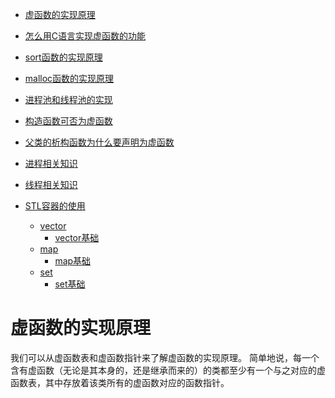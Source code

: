 * [虚函数的实现原理](#虚函数的实现原理)
* [怎么用C语言实现虚函数的功能](#怎么用C语言实现虚函数的功能)
* [sort函数的实现原理](#soet函数堆实现原理)
* [malloc函数的实现原理](#malloc函数的实现原理)
* [进程池和线程池的实现](#进程池和线程池的实现)
* [构造函数可否为虚函数](#构造函数可否为虚函数)
* [父类的析构函数为什么要声明为虚函数](#父类的析构函数为什么要声明为虚函数)
* [进程相关知识](#进程相关知识)
* [线程相关知识](#线程相关知识)

* [STL容器的使用](#STL容器的使用)
  * [vector](#vector)
    * [vector基础](#vector基础)
  * [map](#map)
    * [map基础](#map基础)
  * [set](#set)
    * [set基础](#set基础)









# 虚函数的实现原理

我们可以从虚函数表和虚函数指针来了解虚函数的实现原理。
简单地说，每一个含有虚函数（无论是其本身的，还是继承而来的）的类都至少有一个与之对应的虚函数表，其中存放着该类所有的虚函数对应的函数指针。
